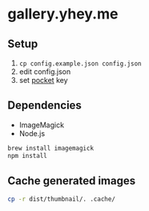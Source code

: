 # gallery.yhey.me

## Setup

1. `cp config.example.json config.json`
1. edit config.json
1. set [pocket](https://getpocket.com/) key

## Dependencies

- ImageMagick
- Node.js

```bash
brew install imagemagick
npm install
```

## Cache generated images

```bash
cp -r dist/thumbnail/. .cache/
```
